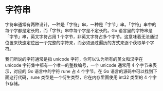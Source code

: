 # 字符串

字符串通常有两种设计，一种是「字符」串，一种是「字节」串。「字符」串中的每个字都是定长的，而「字节」串中每个字是不定长的。Go 语言里的字符串是「字节」串，英文字符占用 1 个字节，非英文字符占多个字节。这意味着无法通过位置来快速定位出一个完整的字符来，而必须通过遍历的方式来逐个获取单个字符。



我们所说的字符通常是指 unicode 字符，你可以认为所有的英文和汉字在 unicode 字符集中都有一个唯一的整数编号，一个 unicode 通常用 4 个字节来表示，对应的 Go 语言中的字符 rune 占 4 个字节。在 Go 语言的源码中可以找到下面这行代码，rune 类型是一个衍生类型，它在内存里面使用 int32 类型的 4 个字节存储。
